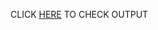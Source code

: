 CLICK [HERE](https://aniket126.github.io/cognizance-tasks/Task-2-Open%20Source/Timer/index.html) TO CHECK OUTPUT
